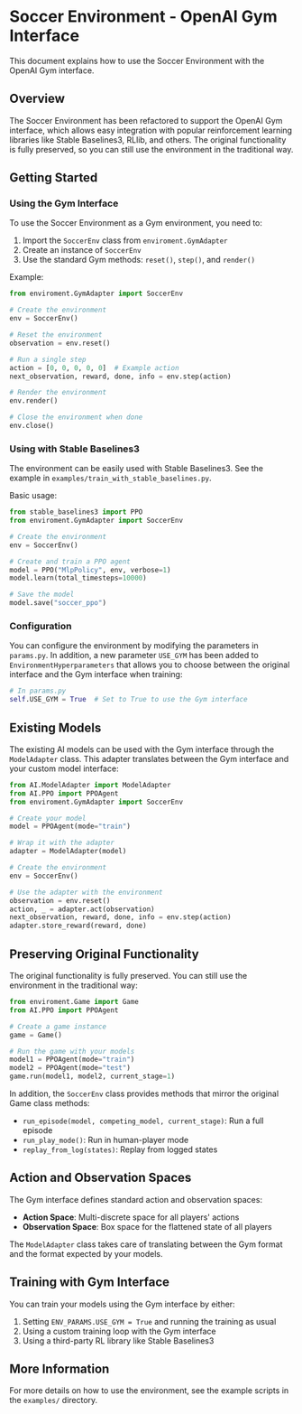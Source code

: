 # Soccer Environment - OpenAI Gym Interface

This document explains how to use the Soccer Environment with the OpenAI Gym interface.

## Overview

The Soccer Environment has been refactored to support the OpenAI Gym interface, which allows easy integration with popular reinforcement learning libraries like Stable Baselines3, RLlib, and others. The original functionality is fully preserved, so you can still use the environment in the traditional way.

## Getting Started

### Using the Gym Interface

To use the Soccer Environment as a Gym environment, you need to:

1. Import the `SoccerEnv` class from `enviroment.GymAdapter`
2. Create an instance of `SoccerEnv`
3. Use the standard Gym methods: `reset()`, `step()`, and `render()`

Example:

```python
from enviroment.GymAdapter import SoccerEnv

# Create the environment
env = SoccerEnv()

# Reset the environment
observation = env.reset()

# Run a single step
action = [0, 0, 0, 0, 0]  # Example action
next_observation, reward, done, info = env.step(action)

# Render the environment
env.render()

# Close the environment when done
env.close()
```

### Using with Stable Baselines3

The environment can be easily used with Stable Baselines3. See the example in `examples/train_with_stable_baselines.py`.

Basic usage:

```python
from stable_baselines3 import PPO
from enviroment.GymAdapter import SoccerEnv

# Create the environment
env = SoccerEnv()

# Create and train a PPO agent
model = PPO("MlpPolicy", env, verbose=1)
model.learn(total_timesteps=10000)

# Save the model
model.save("soccer_ppo")
```

### Configuration

You can configure the environment by modifying the parameters in `params.py`. In addition, a new parameter `USE_GYM` has been added to `EnvironmentHyperparameters` that allows you to choose between the original interface and the Gym interface when training:

```python
# In params.py
self.USE_GYM = True  # Set to True to use the Gym interface
```

## Existing Models

The existing AI models can be used with the Gym interface through the `ModelAdapter` class. This adapter translates between the Gym interface and your custom model interface:

```python
from AI.ModelAdapter import ModelAdapter
from AI.PPO import PPOAgent
from enviroment.GymAdapter import SoccerEnv

# Create your model
model = PPOAgent(mode="train")

# Wrap it with the adapter
adapter = ModelAdapter(model)

# Create the environment
env = SoccerEnv()

# Use the adapter with the environment
observation = env.reset()
action, _ = adapter.act(observation)
next_observation, reward, done, info = env.step(action)
adapter.store_reward(reward, done)
```

## Preserving Original Functionality

The original functionality is fully preserved. You can still use the environment in the traditional way:

```python
from enviroment.Game import Game
from AI.PPO import PPOAgent

# Create a game instance
game = Game()

# Run the game with your models
model1 = PPOAgent(mode="train")
model2 = PPOAgent(mode="test")
game.run(model1, model2, current_stage=1)
```

In addition, the `SoccerEnv` class provides methods that mirror the original Game class methods:

- `run_episode(model, competing_model, current_stage)`: Run a full episode
- `run_play_mode()`: Run in human-player mode
- `replay_from_log(states)`: Replay from logged states

## Action and Observation Spaces

The Gym interface defines standard action and observation spaces:

- **Action Space**: Multi-discrete space for all players' actions
- **Observation Space**: Box space for the flattened state of all players

The `ModelAdapter` class takes care of translating between the Gym format and the format expected by your models.

## Training with Gym Interface

You can train your models using the Gym interface by either:

1. Setting `ENV_PARAMS.USE_GYM = True` and running the training as usual
2. Using a custom training loop with the Gym interface
3. Using a third-party RL library like Stable Baselines3

## More Information

For more details on how to use the environment, see the example scripts in the `examples/` directory. 